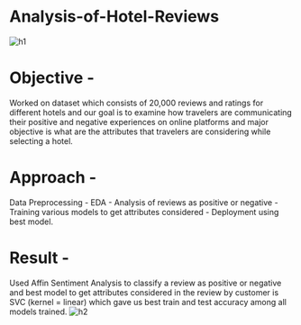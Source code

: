 # Analysis-of-Hotel-Reviews
![h1](https://github.com/shanukumar007/Analysis-of-Hotel-Reviews/assets/144050399/8bab5e52-d707-4a87-9b5f-296f090d9530)

# Objective -
Worked on dataset which consists of 20,000 reviews and ratings for different hotels and our goal is to examine how travelers are communicating their positive and negative experiences on online platforms and major objective is what are the attributes that travelers are considering while selecting a hotel.

# Approach - 
Data Preprocessing - EDA - Analysis of reviews as positive or negative - Training various models to get attributes considered - Deployment using best model.

# Result - 
Used Affin Sentiment Analysis to classify a review as positive or negative and best model to get attributes considered in the review by customer is SVC (kernel = linear) which gave us best train and test accuracy among all models trained.
![h2](https://github.com/shanukumar007/Analysis-of-Hotel-Reviews/assets/144050399/976153ea-8b78-4d84-a2a2-1fd247b78d37)
